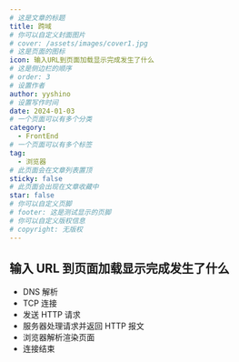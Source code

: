 ```yaml
---
# 这是文章的标题
title: 跨域
# 你可以自定义封面图片
# cover: /assets/images/cover1.jpg
# 这是页面的图标
icon: 输入URL到页面加载显示完成发生了什么
# 这是侧边栏的顺序
# order: 3
# 设置作者
author: yyshino
# 设置写作时间
date: 2024-01-03
# 一个页面可以有多个分类
category:
  - FrontEnd
# 一个页面可以有多个标签
tag:
  - 浏览器
# 此页面会在文章列表置顶
sticky: false
# 此页面会出现在文章收藏中
star: false
# 你可以自定义页脚
# footer: 这是测试显示的页脚
# 你可以自定义版权信息
# copyright: 无版权
---
```


## 输入 URL 到页面加载显示完成发生了什么



- DNS 解析 
- TCP 连接 
- 发送 HTTP 请求 
- 服务器处理请求并返回 HTTP 报文 
- 浏览器解析渲染页面 
- 连接结束



